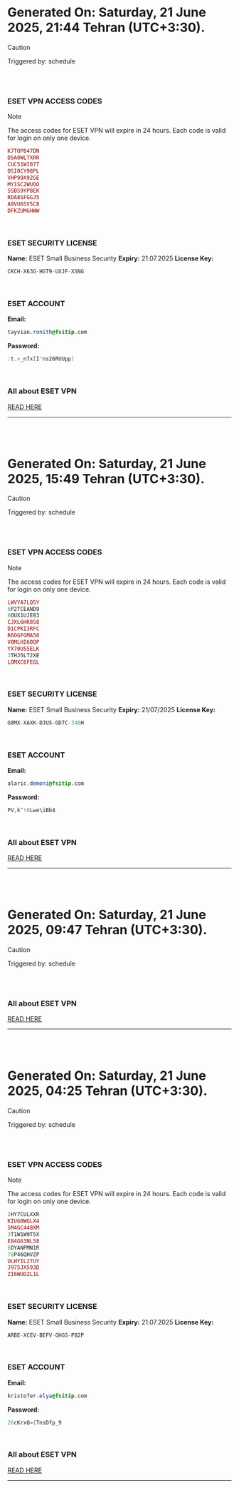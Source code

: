 # Generated On: Saturday, 21 June 2025, 21:44 Tehran (UTC+3:30).

> [!CAUTION]
> Triggered by: schedule

<br><br>

### ESET VPN ACCESS CODES

> [!NOTE]
> The access codes for ESET VPN will expire in 24 hours.
> Each code is valid for login on only one device.

```ruby
K7TOP847DN
D5A0WLTXRR
CUC51WI07T
OSI0CY98PL
VHP99X92GE
MY1SC2WUOO
SSBS9YP8EK
RDA8SFGGJ5
A9VU6SV5C8
DFKZUMGHWW
```

<br>

### ESET SECURITY LICENSE

**Name:** ESET Small Business Security
**Expiry:** 21.07.2025
**License Key:**

```POV-Ray SDL
CKCH-X63G-HGT9-UXJF-XSNG
```

<br>

### ESET ACCOUNT

**Email:**

```CSS
tayvian.ronith@fsitip.com
```

**Password:**

```POV-Ray SDL
:t.>_n7x[I'ns26RUUpp)
```

<br>

### All about ESET VPN

[READ HERE](https://t.me/F_NiREvil/2113)

---

<br><br>

# Generated On: Saturday, 21 June 2025, 15:49 Tehran (UTC+3:30).

> [!CAUTION]
> Triggered by: schedule

<br><br>

### ESET VPN ACCESS CODES

> [!NOTE]
> The access codes for ESET VPN will expire in 24 hours.
> Each code is valid for login on only one device.

```ruby
LWVYA7LQ5Y
6P2TCEAND9
8OUX1UJE83
CJXL6HK8S8
D1CPKI3RFC
R6OGFGMA50
V0MLHI60QP
YX70U55ELK
3THJ5LT2XE
LOMXC6FEGL
```

<br>

### ESET SECURITY LICENSE

**Name:** ESET Small Business Security
**Expiry:** 21/07/2025
**License Key:**

```POV-Ray SDL
G8MX-XAXK-DJUS-GD7C-346H
```

<br>

### ESET ACCOUNT

**Email:**

```CSS
alaric.demoni@fsitip.com
```

**Password:**

```POV-Ray SDL
PV,k^!0Lwe\iBb4
```

<br>

### All about ESET VPN

[READ HERE](https://t.me/F_NiREvil/2113)

---

<br><br>

# Generated On: Saturday, 21 June 2025, 09:47 Tehran (UTC+3:30).

> [!CAUTION]
> Triggered by: schedule

<br><br>

### All about ESET VPN

[READ HERE](https://t.me/F_NiREvil/2113)

---

<br><br>

# Generated On: Saturday, 21 June 2025, 04:25 Tehran (UTC+3:30).

> [!CAUTION]
> Triggered by: schedule

<br><br>

### ESET VPN ACCESS CODES

> [!NOTE]
> The access codes for ESET VPN will expire in 24 hours.
> Each code is valid for login on only one device.

```ruby
2HY7CULXXR
KIUG0WGLX4
SM4GC448XM
3T1W1W9T5X
E84G63NL58
6DYANPMN1R
78P46QHVZP
ULHYIL27UY
J975JX593D
ZI6WUDZL1L
```

<br>

### ESET SECURITY LICENSE

**Name:** ESET Small Business Security
**Expiry:** 21.07.2025
**License Key:**

```POV-Ray SDL
ARBE-XCEV-BEFV-GHGS-P82P
```

<br>

### ESET ACCOUNT

**Email:**

```CSS
kristofer.elya@fsitip.com
```

**Password:**

```POV-Ray SDL
26cKrxQ={TnsDfp_9
```

<br>

### All about ESET VPN

[READ HERE](https://t.me/F_NiREvil/2113)

---

<br><br>

